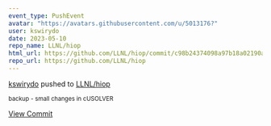 ```yaml
---
event_type: PushEvent
avatar: "https://avatars.githubusercontent.com/u/5013176?"
user: kswirydo
date: 2023-05-10
repo_name: LLNL/hiop
html_url: https://github.com/LLNL/hiop/commit/c98b24374098a97b18a02190a4ef0977564839a4
repo_url: https://github.com/LLNL/hiop
---
```


<a href='https://github.com/kswirydo' target='_blank'>kswirydo</a> pushed to <a href='https://github.com/LLNL/hiop' target='_blank'>LLNL/hiop</a>

<small>backup - small changes in cUSOLVER</small>

<a href='https://github.com/LLNL/hiop/commit/c98b24374098a97b18a02190a4ef0977564839a4' target='_blank'>View Commit</a>